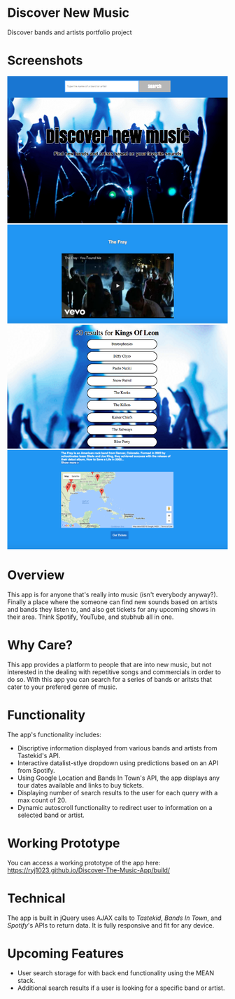 <h1>Discover New Music</h1>

Discover bands and artists portfolio project

<h1>Screenshots</h1>

![Screenshot](https://github.com/ryj1023/Discover-The-Music-App/blob/master/Screenshot3.png)
![Screenshot](https://github.com/ryj1023/Discover-The-Music-App/blob/master/ScreenShot1.png)
![Screenshot](https://github.com/ryj1023/Discover-The-Music-App/blob/master/ScreenShot2.png)
![Screenshot](https://github.com/ryj1023/Discover-The-Music-App/blob/master/Screenshot4.png)

<h1>Overview</h1>

This app is for anyone that's really into music (isn't everybody anyway?). Finally a place where the someone can find new sounds based on artists and bands they listen to, and also get tickets for any upcoming shows in their area. Think Spotify, YouTube, and stubhub all in one. 

<h1>Why Care?</h1>

This app provides a platform to people that are into new music, but not interested in the dealing with repetitive songs and commercials in order to do so. With this app you can search for a series of bands or aritsts that cater to your prefered genre of music.

<h1>Functionality</h1>

The app's functionality includes:

* Discriptive information displayed from various bands and artists from Tastekid's API.
* Interactive datalist-stlye dropdown using predictions based on an API from Spotify.
* Using Google Location and Bands In Town's API, the app displays any tour dates available and links to buy tickets.
* Displaying number of search results to the user for each query with a max count of 20.
* Dynamic autoscroll functionality to redirect user to information on a selected band or artist.


<h1>Working Prototype</h1>

You can access a working prototype of the app here: https://ryj1023.github.io/Discover-The-Music-App/build/

<h1>Technical</h1>

The app is built in jQuery uses AJAX calls to *Tastekid*, *Bands In Town*, and *Spotify*'s APIs to return data. It is fully responsive and fit for any device. 

<h1>Upcoming Features</h1>

* User search storage for with back end functionality using the MEAN stack.
* Additional search results if a user is looking for a specific band or artist. 
